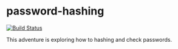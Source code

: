 # password-hashing

[![Build Status](https://travis-ci.org/githubuser/password-hashing.png)](https://travis-ci.org/githubuser/password-hashing)

This adventure is exploring how to hashing and check passwords.
